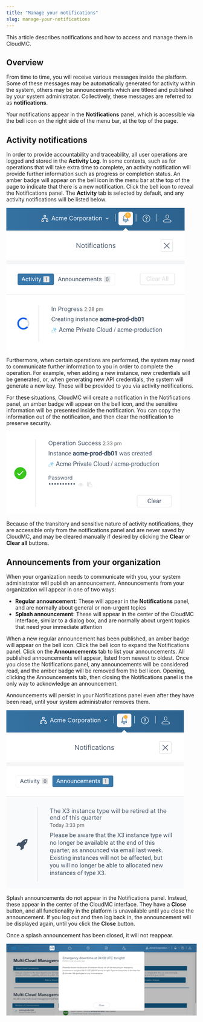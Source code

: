 ```yaml
---
title: "Manage your notifications"
slug: manage-your-notifications
---
```



This article describes notifications and how to access and manage them in CloudMC.

## Overview

From time to time, you will receive various messages inside the platform. Some of these messages may be automatically generated for activity within the system, others may be announcements which are titleed and published by your system administrator. Collectively, these messages are referred to as **notifications**.

Your notifications appear in the **Notifications** panel, which is accessible via the bell icon on the right side of the menu bar, at the top of the page.

## Activity notifications

In order to provide accountability and traceability, all user operations are logged and stored in the **Activity Log**. In some contexts, such as for operations that will take extra time to complete, an activity notification will provide further information such as progress or completion status. An amber badge will appear on the bell icon in the menu bar at the top of the page to indicate that there is a new notification. Click the bell icon to reveal the Notifications panel. The **Activity** tab is selected by default, and any activity notifications will be listed below.

![A screenshot of an expanded Notifications panel with a notification indication progress of an operation](/assets/announcements-notificationpanel-en.png)

Furthermore, when certain operations are performed, the system may need to communicate further information to you in order to complete the operation. For example, when adding a new instance, new credentials will be generated, or, when generating new API credentials, the system will generate a new key. These will be provided to you via activity notifications.

For these situations, CloudMC will create a notification in the Notifications panel, an amber badge will appear on the bell icon, and the sensitive information will be presented inside the notification. You can copy the information out of the notification, and then clear the notification to preserve security.

![A screenshot of a notification containing a ghosted password with gadgets for exposing the password and copying it to the clipboard](/assets/announcements-credentials-en.png)

Because of the transitory and sensitive nature of activity notifications, they are accessible only from the notifications panel and are never saved by CloudMC, and may be cleared manually if desired by clicking the **Clear** or **Clear all** buttons.

## Announcements from your organization

When your organization needs to communicate with you, your system administrator will publish an announcement. Announcements from your organization will appear in one of two ways:

-   **Regular announcement**: These will appear in the **Notifications** panel, and are normally about general or non-urgent topics
-   **Splash announcement**: These will appear in the center of the CloudMC interface, similar to a dialog box, and are normally about urgent topics that need your immediate attention

When a new regular announcement has been published, an amber badge will appear on the bell icon. Click the bell icon to expand the Notifications panel. Click on the **Announcements** tab to list your announcements. All published announcements will appear, listed from newest to oldest. Once you close the Notifications panel, any announcements will be considered read, and the amber badge will be removed from the bell icon. Opening, clicking the Announcements tab, then closing the Notifications panel is the only way to acknowledge an announcement.

Announcements will persist in your Notifications panel even after they have been read, until your system administrator removes them.

![Screenshot of the Notifications panel with a regular announcement indicating an upcoming change to a product displayed](/assets/announcements-regular-en.png)

Splash announcements do not appear in the Notifications panel. Instead, these appear in the center of the CloudMC interface. They have a **Close** button, and all functionality in the platform is unavailable until you close the announcement. If you log out and then log back in, the announcement will be displayed again, until you click the **Close** button.

Once a splash announcement has been closed, it will not reappear.

![Screenshot of the CloudMC user interface with an splash announcement indicating emergency downtime for later in the day](/assets/announcements-splash-en.png)

